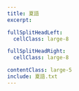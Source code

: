 ```yaml
---
title: 夏語
excerpt:

fullSplitHeadLeft:
  cellClass: large-8

fullSplitHeadRight:
  cellClass: large-8

contentClass: large-5
include: 夏語.txt
---
```

